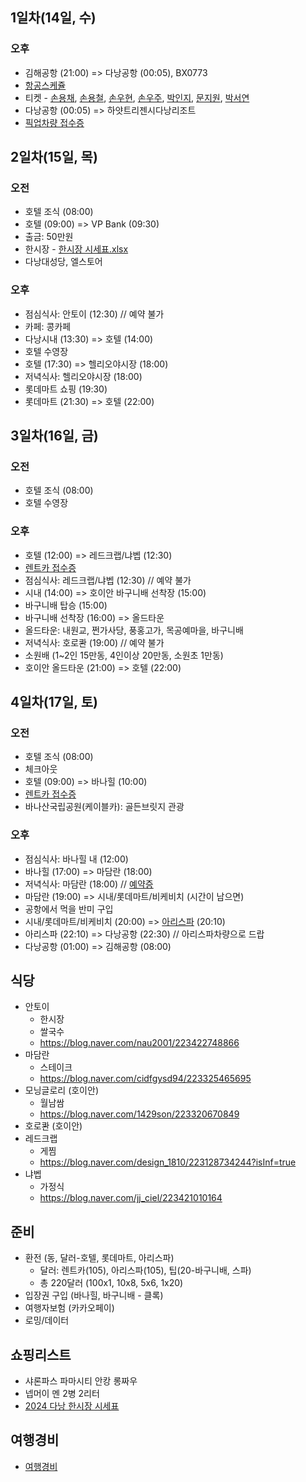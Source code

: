 ## 1일차(14일, 수)
### 오후
- 김해공항 (21:00) => 다낭공항 (00:05), BX0773
- [항공스케쥴](./항공스케쥴.png)
- 티켓 - [손용채](./인보이스/항공권_SON_YONGCHAE.pdf), [손용철](./인보이스/항공권_SON_YONGCHEOL.pdf), [손우현](./인보이스/항공권_SON_WOOHYEON.pdf), [손우주](./인보이스/항공권_SON_WOOJOO.pdf), [박인지](./인보이스/항공권_PARK_INJI.pdf), [문지원](./인보이스/항공권_MUN_JIWON.pdf), [박서연](./인보이스/항공권_PARK_SEOYEON.pdf)
- 다낭공항 (00:05) => 하얏트리젠시다낭리조트
- [픽업차량 접수증](./인보이스/픽업차량_접수증_0815.png)


## 2일차(15일, 목) 
### 오전
- 호텔 조식 (08:00)
- 호텔 (09:00) => VP Bank (09:30)
- 출금: 50만원
- 한시장 - [한시장 시세표.xlsx](./한시장%20시세표.xlsx)
- 다낭대성당, 엘스토어
### 오후
- 점심식사: 안토이 (12:30) // 예약 불가
- 카페: 콩카페
- 다낭시내 (13:30) => 호텔 (14:00)
- 호텔 수영장
- 호텔 (17:30) => 헬리오야시장 (18:00)
- 저녁식사: 헬리오야시장 (18:00)
- 롯데마트 쇼핑 (19:30)
- 롯데마트 (21:30) =>  호텔 (22:00)


## 3일차(16일, 금)
### 오전
- 호텔 조식 (08:00)
- 호텔 수영장
### 오후
- 호텔 (12:00) => 레드크랩/냐벱 (12:30)
- [렌트카 접수증](./인보이스/렌트카_접수증_0816.png)
- 점심식사: 레드크랩/냐벱 (12:30) // 예약 불가
- 시내 (14:00) => 호이안 바구니배 선착장 (15:00)
- 바구니배 탑승 (15:00)
- 바구니배 선착장 (16:00) => 올드타운
- 올드타운: 내원교, 쩐가사당, 풍홍고가, 목공예마을, 바구니배
- 저녁식사: 호로콴 (19:00) // 예약 불가
- 소원배 (1~2인 15만동, 4인이상 20만동, 소원초 1만동)
- 호이안 올드타운 (21:00) => 호텔 (22:00)


## 4일차(17일, 토)
### 오전
- 호텔 조식 (08:00)
- 체크아웃
- 호텔 (09:00) => 바나힐 (10:00)
- [렌트카 접수증](./인보이스/렌트카_접수증_0817.png)
- 바나산국립공원(케이블카): 골든브릿지 관광
### 오후
- 점심식사:  바나힐 내 (12:00)
- 바나힐 (17:00) => 마담란 (18:00)
- 저녁식사: 마담란 (18:00) // [예약증](./인보이스/마담란_예약증.pdf)
- 마담란 (19:00) => 시내/롯데마트/비케비치 (시간이 남으면)
- 공항에서 먹을 반미 구입
- 시내/롯데마트/비케비치 (20:00) => [아리스파](https://cafe.naver.com/happyibook/3513452) (20:10)
- 아리스파 (22:10) => 다낭공항 (22:30) // 아리스파차량으로 드랍
- 다낭공항 (01:00) => 김해공항 (08:00)

## 식당
- 안토이
	- 한시장
	- 쌀국수
	- https://blog.naver.com/nau2001/223422748866
- 마담란
	- 스테이크
	- https://blog.naver.com/cidfgysd94/223325465695
- 모닝글로리 (호이안)
	- 월남쌈
	- https://blog.naver.com/1429son/223320670849
- 호로콴 (호이안)
- 레드크랩
	- 게찜
	- https://blog.naver.com/design_1810/223128734244?isInf=true
- 냐벱
	- 가정식
	- https://blog.naver.com/jj_ciel/223421010164

## 준비
- 환전 (동, 달러-호텔, 롯데마트, 아리스파)
  - 달러: 렌트카(105), 아리스파(105), 팁(20-바구니배, 스파)
  - 총 220달러 (100x1, 10x8, 5x6, 1x20)
- 입장권 구입 (바나힐, 바구니배 - 클록)
- 여행자보험 (카카오페이)
- 로밍/데이터

## 쇼핑리스트
- 샤론파스 파마시티 안캉 롱짜우
- 넵머이 멘 2병 2리터
- [2024 다낭 한시장 시세표](https://www.tourtoctoc.com/news/articleView.html?idxno=4302)

## 여행경비
  - [여행경비](https://docs.google.com/spreadsheets/d/1zcDXHiTaQrRLz6FkHhi6rZWPcUvloJYU/edit?usp=sharing&ouid=103581892061806600838&rtpof=true&sd=true)
